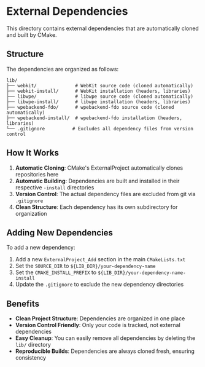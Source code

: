 # External Dependencies

This directory contains external dependencies that are automatically cloned and built by CMake.

## Structure

The dependencies are organized as follows:

```
lib/
├── webkit/              # WebKit source code (cloned automatically)
├── webkit-install/      # WebKit installation (headers, libraries)
├── libwpe/              # libwpe source code (cloned automatically)
├── libwpe-install/      # libwpe installation (headers, libraries)
├── wpebackend-fdo/      # wpebackend-fdo source code (cloned automatically)
├── wpebackend-install/  # wpebackend-fdo installation (headers, libraries)
└── .gitignore          # Excludes all dependency files from version control
```

## How It Works

1. **Automatic Cloning**: CMake's ExternalProject automatically clones repositories here
2. **Automatic Building**: Dependencies are built and installed in their respective `-install` directories
3. **Version Control**: The actual dependency files are excluded from git via `.gitignore`
4. **Clean Structure**: Each dependency has its own subdirectory for organization

## Adding New Dependencies

To add a new dependency:

1. Add a new `ExternalProject_Add` section in the main `CMakeLists.txt`
2. Set the `SOURCE_DIR` to `${LIB_DIR}/your-dependency-name`
3. Set the `CMAKE_INSTALL_PREFIX` to `${LIB_DIR}/your-dependency-name-install`
4. Update the `.gitignore` to exclude the new dependency directories

## Benefits

- **Clean Project Structure**: Dependencies are organized in one place
- **Version Control Friendly**: Only your code is tracked, not external dependencies
- **Easy Cleanup**: You can easily remove all dependencies by deleting the `lib/` directory
- **Reproducible Builds**: Dependencies are always cloned fresh, ensuring consistency

